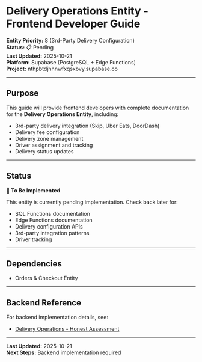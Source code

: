 # Delivery Operations Entity - Frontend Developer Guide

**Entity Priority:** 8 (3rd-Party Delivery Configuration)  
**Status:** 📋 Pending  
**Last Updated:** 2025-10-21  
**Platform:** Supabase (PostgreSQL + Edge Functions)  
**Project:** nthpbtdjhhnwfxqsxbvy.supabase.co

---

## Purpose

This guide will provide frontend developers with complete documentation for the **Delivery Operations Entity**, including:
- 3rd-party delivery integration (Skip, Uber Eats, DoorDash)
- Delivery fee configuration
- Delivery zone management
- Driver assignment and tracking
- Delivery status updates

---

## Status

**🚧 To Be Implemented**

This entity is currently pending implementation. Check back later for:
- SQL Functions documentation
- Edge Functions documentation
- Delivery configuration APIs
- 3rd-party integration patterns
- Driver tracking

---

## Dependencies

- Orders & Checkout Entity

---

## Backend Reference

For backend implementation details, see:
- [Delivery Operations - Honest Assessment](../../Database/Delivery%20Operations/HONEST_ASSESSMENT.md)

---

**Last Updated:** 2025-10-21  
**Next Steps:** Backend implementation required

